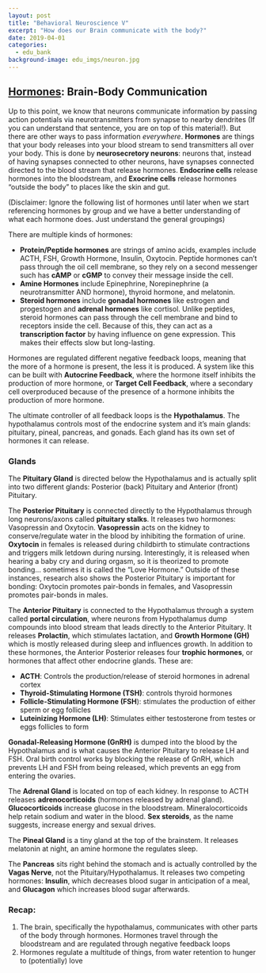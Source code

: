 ```yaml
---
layout: post
title: "Behavioral Neuroscience V"
excerpt: "How does our Brain communicate with the body?"
date: 2019-04-01
categories:
  - edu_bank
background-image: edu_imgs/neuron.jpg
---
```


## <u> Hormones</u>: Brain-Body Communication

Up to this point, we know that neurons communicate information by passing action potentials via neurotransmitters from synapse to nearby dendrites (If you can understand that sentence, you are on top of this material!). But there are other ways to pass information _everywhere_. **Hormones** are things that your body releases into your blood stream to send transmitters all over your body. This is done by **neurosecretory neurons**: neurons that, instead of having synapses connected to other neurons, have synapses connected directed to the blood stream that release hormones. **Endocrine cells** release hormones into the bloodstream, and **Exocrine cells** release hormones “outside the body” to places like the skin and gut.

(Disclaimer: Ignore the following list of hormones until later when we start referencing hormones by group and we have a better understanding of what each hormone does. Just understand the general groupings)

There are multiple kinds of hormones:
- **Protein/Peptide hormones** are strings of amino acids, examples include ACTH, FSH, Growth Hormone, Insulin, Oxytocin. Peptide hormones can’t pass through the oil cell membrane, so they rely on a second messenger such has **cAMP** or **cGMP** to convey their message inside the cell.
- **Amine Hormones** include Epinephrine, Norepinephrine (a neurotransmitter AND hormone), thyroid hormone, and melatonin.
- **Steroid hormones** include **gonadal hormones** like estrogen and progestogen and **adrenal hormones** like cortisol. Unlike peptides, steroid hormones can pass through the cell membrane and bind to receptors inside the cell. Because of this, they can act as a **transcription factor** by having influence on gene expression. This makes their effects slow but long-lasting.

Hormones are regulated different negative feedback loops, meaning that the more of a hormone is present, the less it is produced. A system like this can be built with **Autocrine Feedback**, where the hormone itself inhibits the production of more hormone, or **Target Cell Feedback**, where a secondary cell overproduced because of the presence of a hormone inhibits the production of more hormone.

The ultimate controller of all feedback loops is the **Hypothalamus**. The hypothalamus controls most of the endocrine system and it’s main glands: pituitary, pineal, pancreas, and gonads. Each gland has its own set of hormones it can release.

### Glands
The **Pituitary Gland** is directed below the Hypothalamus and is actually split into two different glands: Posterior (back) Pituitary and Anterior (front) Pituitary.

The **Posterior Pituitary** is connected directly to the Hypothalamus through long neurons/axons called **pituitary stalks**. It releases two hormones: Vasopressin and Oxytocin. **Vasopressin** acts on the kidney to conserve/regulate water in the blood by inhibiting the formation of urine. **Oxytocin** in females is released during childbirth to stimulate contractions and triggers milk letdown during nursing. Interestingly, it is released when hearing a baby cry and during orgasm, so it is theorized to promote bonding… sometimes it is called the “Love Hormone.” Outside of these instances, research also shows the Posterior Pituitary is important for bonding: Oxytocin promotes pair-bonds in females, and Vasopressin promotes pair-bonds in males.

The **Anterior Pituitary** is connected to the Hypothalamus through a system called **portal circulation**, where neurons from Hypothalamus dump compounds into blood stream that leads directly to the Anterior Pituitary. It releases **Prolactin**, which stimulates lactation, and **Growth Hormone (GH)** which is mostly released during sleep and influences growth. In addition to these hormones, the Anterior Posterior releases four **trophic hormones**, or hormones that affect other endocrine glands. These are:
- **ACTH**: Controls the production/release of steroid hormones in adrenal cortex
- **Thyroid-Stimulating Hormone (TSH)**: controls thyroid hormones
- **Follicle-Stimulating Hormone (FSH**): stimulates the production of either sperm or egg follicles
- **Luteinizing Hormone (LH)**: Stimulates either testosterone from testes or eggs follicles to form

**Gonadal-Releasing Hormone (GnRH)** is dumped into the blood by the Hypothalamus and is what causes the Anterior Pituitary to release LH and FSH. Oral birth control works by blocking the release of GnRH, which prevents LH and FSH from being released, which prevents an egg from entering the ovaries.

The **Adrenal Gland** is located on top of each kidney. In response to ACTH releases **adrenocorticoids** (hormones released by adrenal gland). **Glucocorticoids** increase glucose in the bloodstream. Mineralocorticoids help retain sodium and water in the blood. **Sex steroids**, as the name suggests, increase energy and sexual drives.

The **Pineal Gland** is a tiny gland at the top of the brainstem. It releases melatonin at night, an amine hormone the regulates sleep.

The **Pancreas** sits right behind the stomach and is actually controlled by the **Vagas Nerve**, not the Pituitary/Hypothalamus. It releases two competing hormones: **Insulin**, which decreases blood sugar in anticipation of a meal, and **Glucagon** which increases blood sugar afterwards.

### Recap:
1.	The brain, specifically the hypothalamus, communicates with other parts of the body through hormones. Hormones travel through the bloodstream and are regulated through negative feedback loops
2.	Hormones regulate a multitude of things, from water retention to hunger to (potentially) love
